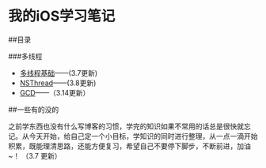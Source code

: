 # 我的iOS学习笔记

##目录

###多线程

- [多线程基础](./多线程基础.md)——(3.7更新)
- [NSThread](./NSThread.md)——(3.8更新)
- [GCD](./GCD.md)——（3.14更新）

##一些有的没的

之前学东西也没有什么写博客的习惯，学完的知识如果不常用的话总是很快就忘记。从今天开始，给自己定一个小目标，学知识的同时进行整理，从一点一滴开始积累，既能理清思路，还能方便复习，希望自己不要停下脚步，不断前进，加油~！    （3.7 更新）